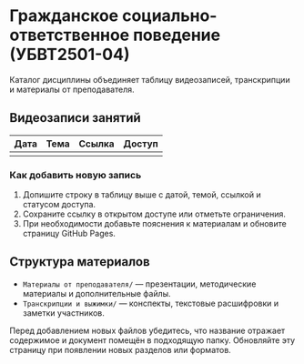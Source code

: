 # Гражданское социально-ответственное поведение (УБВТ2501-04)

Каталог дисциплины объединяет таблицу видеозаписей, транскрипции и материалы от преподавателя.

## Видеозаписи занятий

| Дата | Тема | Ссылка | Доступ |
|------|------|--------|--------|
|      |      |        |        |

### Как добавить новую запись

1. Допишите строку в таблицу выше с датой, темой, ссылкой и статусом доступа.
2. Сохраните ссылку в открытом доступе или отметьте ограничения.
3. При необходимости добавьте пояснения к материалам и обновите страницу GitHub Pages.

## Структура материалов

- `Материалы от преподавателя/` — презентации, методические материалы и дополнительные файлы.
- `Транскрипции и выжимки/` — конспекты, текстовые расшифровки и заметки участников.

Перед добавлением новых файлов убедитесь, что название отражает содержимое и документ помещён в подходящую папку. Обновляйте эту страницу при появлении новых разделов или форматов.
